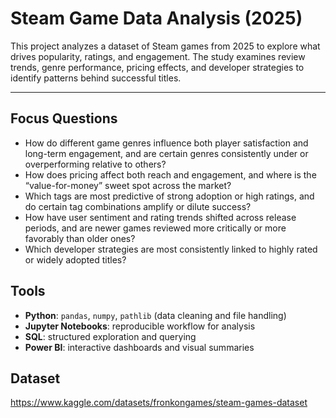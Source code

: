 # Steam Game Data Analysis (2025)

This project analyzes a dataset of Steam games from 2025 to explore what drives popularity, ratings, and engagement. The study examines review trends, genre performance, pricing effects, and developer strategies to identify patterns behind successful titles.

---

## Focus Questions
- How do different game genres influence both player satisfaction and long-term engagement, and are certain genres consistently under or overperforming relative to others?
- How does pricing affect both reach and engagement, and where is the “value-for-money” sweet spot across the market?
- Which tags are most predictive of strong adoption or high ratings, and do certain tag combinations amplify or dilute success?
- How have user sentiment and rating trends shifted across release periods, and are newer games reviewed more critically or more favorably than older ones?
- Which developer strategies are most consistently linked to highly rated or widely adopted titles?

## Tools
- **Python**: `pandas`, `numpy`, `pathlib` (data cleaning and file handling)  
- **Jupyter Notebooks**: reproducible workflow for analysis  
- **SQL**: structured exploration and querying
- **Power BI**: interactive dashboards and visual summaries

## Dataset
https://www.kaggle.com/datasets/fronkongames/steam-games-dataset